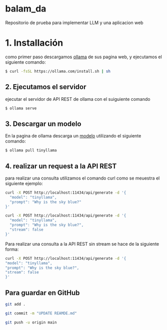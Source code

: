 # balam_da
Repositorio de prueba para implementar LLM y una aplicacion web

# 1. Installación 

como primer paso descargamos [ollama]( https://ollama.com/download/linux ) de sus pagina web, y ejecutamos el siguiente comando:

````bash
$ curl -fsSL https://ollama.com/install.sh | sh
````
## 2. Ejecutamos el servidor

ejecutar el servidor de API REST de ollama con el suiguiente comando

````bash
$ ollama serve
````

## 3. Descargar un modelo

En la pagina de ollama descarga un [modelo](https://ollama.com/library) utilizando el siguiente comando:

````bash
$ ollama pull tinyllama
````


## 4. realizar un request a la API REST

para realizar una consulta utilizamos el comando curl como se meuestra el siguiente ejemplo: 

````bash
curl -X POST http://localhost:11434/api/generate -d '{
  "model": "tinyllama",
  "prompt": "Why is the sky blue?"
}'
````

````bash
curl -X POST http://localhost:11434/api/generate -d '{
  "model": "tinyllama",
  "prompt": "Why is the sky blue?",
  "stream": false
}'
````


Para realizar una consulta a la API REST sin stream se hace de la siguiente forma: 

````bash
curl -X POST http://localhost:11434/api/generate -d '{
"model": "tinyllama",
"prompt": "Why is the sky blue?",
"stream": false
}'
````

## Para guardar en GitHub

````bash
git add .
````

````bash
git commit -m "UPDATE REAMDE.md"
````

````bash
git push -u origin main
````
